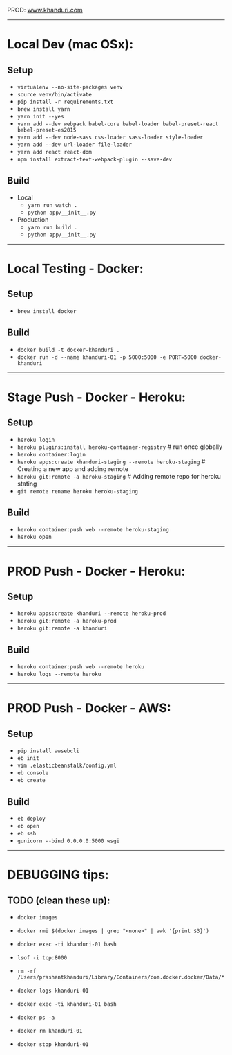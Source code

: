 PROD: www.khanduri.com

------------------------------
# Local Dev (mac OSx):

## Setup
 - `virtualenv --no-site-packages venv`
 - `source venv/bin/activate`
 - `pip install -r requirements.txt`
 - `brew install yarn`
 - `yarn init --yes`
 - `yarn add --dev webpack babel-core babel-loader babel-preset-react babel-preset-es2015`
 - `yarn add --dev node-sass css-loader sass-loader style-loader`
 - `yarn add --dev url-loader file-loader`
 - `yarn add react react-dom`
 - `npm install extract-text-webpack-plugin --save-dev`

## Build
 - Local
    - `yarn run watch .`
    - `python app/__init__.py`
 - Production
    - `yarn run build .`
    - `python app/__init__.py`


------------------------------
# Local Testing - Docker:

## Setup
 - `brew install docker`

## Build
 - `docker build -t docker-khanduri .`
 - `docker run -d --name khanduri-01 -p 5000:5000 -e PORT=5000 docker-khanduri`


------------------------------
# Stage Push - Docker - Heroku:

## Setup
 - `heroku login`
 - `heroku plugins:install heroku-container-registry`              # run once globally
 - `heroku container:login`
 - `heroku apps:create khanduri-staging --remote heroku-staging`   # Creating a new app and adding remote
 - `heroku git:remote -a heroku-staging`                           # Adding remote repo for heroku stating
 - `git remote rename heroku heroku-staging`

## Build
 - `heroku container:push web --remote heroku-staging`
 - `heroku open`


------------------------------
# PROD Push - Docker - Heroku:

## Setup
 - `heroku apps:create khanduri --remote heroku-prod`
 - `heroku git:remote -a heroku-prod`
 - `heroku git:remote -a khanduri`

## Build
 - `heroku container:push web --remote heroku`
 - `heroku logs --remote heroku`


------------------------------
# PROD Push - Docker - AWS:

## Setup
 - `pip install awsebcli`
 - `eb init`
 - `vim .elasticbeanstalk/config.yml`
 - `eb console`
 - `eb create`

## Build
 - `eb deploy`
 - `eb open`
 - `eb ssh`
 - `gunicorn --bind 0.0.0.0:5000 wsgi`


------------------------------
# DEBUGGING tips:

## TODO (clean these up):
 - `docker images`
 - `docker rmi $(docker images | grep "<none>" | awk '{print $3}')`
 - `docker exec -ti khanduri-01 bash`
 - `lsof -i tcp:8000`
 - `rm -rf /Users/prashantkhanduri/Library/Containers/com.docker.docker/Data/*`
 - `docker logs khanduri-01`
 - `docker exec -ti khanduri-01 bash`

 - `docker ps -a`
 - `docker rm khanduri-01`
 - `docker stop khanduri-01`
